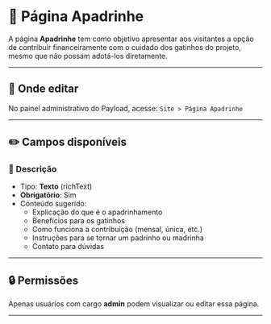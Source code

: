 # 🐾  Página Apadrinhe

A página **Apadrinhe** tem como objetivo apresentar aos visitantes a opção de contribuir financeiramente com o cuidado dos gatinhos do projeto, mesmo que não possam adotá-los diretamente.

---

## 📍 Onde editar

No painel administrativo do Payload, acesse: `Site > Página Apadrinhe`


---

## ✏️ Campos disponíveis

### 📝 Descrição
- Tipo: **Texto** (richText)
- **Obrigatório**: Sim
- Conteúdo sugerido:
  - Explicação do que é o apadrinhamento
  - Benefícios para os gatinhos
  - Como funciona a contribuição (mensal, única, etc.)
  - Instruções para se tornar um padrinho ou madrinha
  - Contato para dúvidas

---

## 🔒 Permissões

Apenas usuários com cargo **admin** podem visualizar ou editar essa página.

---
